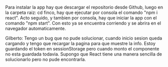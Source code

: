 Para instalar la app hay que descargar el repositorio desde Github, luego en la carpeta raiz: cd finco, hay que ejecutar por consola el comando "npm i react". Acto seguido, y tambien por consola, hay que iniciar la app con el comando "npm start". Con esto ya se encuentra corriendo y se abrira en el navegador automaticamente.

Gilberto: Tengo un bug que no pude solucionar,  cuando inicio sesion queda cargando y tengo que recargar la pagina para que muestre la info. Estoy guardando el token en sessionStorage pero cuando monto el componente no esta guardada todavia. Supongo que React tiene una manera sencilla de solucionarlo pero no pude encontrarla.